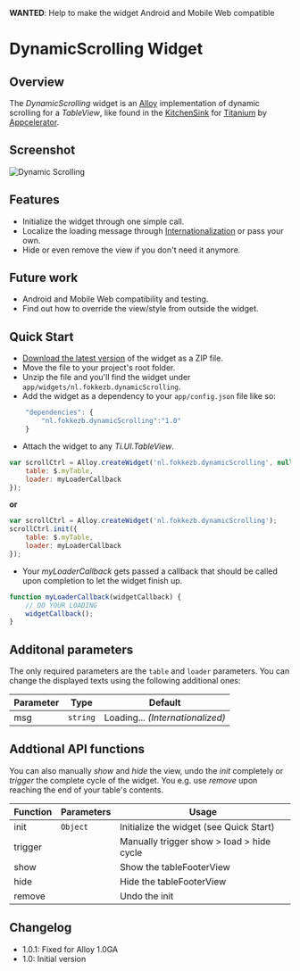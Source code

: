 **WANTED**: Help to make the widget Android and Mobile Web compatible

# DynamicScrolling Widget
## Overview
The *DynamicScrolling* widget is an [Alloy](http://projects.appcelerator.com/alloy/docs/Alloy-bootstrap/index.html) implementation of dynamic scrolling for a *TableView*, like found in the [KitchenSink](https://github.com/appcelerator/KitchenSink/blob/master/Resources/ui/handheld/ios/baseui/table_view_dynamic_scroll.js) for [Titanium](http://www.appcelerator.com/platform) by [Appcelerator](http://www.appcelerator.com).

## Screenshot
![Dynamic Scrolling](https://raw.github.com/FokkeZB/nl.fokkezb.dynamicScrolling/master/app/widgets/nl.fokkezb.dynamicScrolling/docs/screenshot.png)

## Features
* Initialize the widget through one simple call.
* Localize the loading message through [Internationalization](http://docs.appcelerator.com/titanium/latest/#!/guide/Internationalization) or pass your own.
* Hide or even remove the view if you don't need it anymore.

## Future work
* Android and Mobile Web compatibility and testing.
* Find out how to override the view/style from outside the widget.

## Quick Start
* [Download the latest version](https://github.com/FokkeZB/nl.fokkezb.dynamicScrolling/tags) of the widget as a ZIP file.
* Move the file to your project's root folder.
* Unzip the file and you'll find the widget under `app/widgets/nl.fokkezb.dynamicScrolling`.
* Add the widget as a dependency to your `app/config.json` file like so:

```javascript
	"dependencies": {
		"nl.fokkezb.dynamicScrolling":"1.0"
	}
```

* Attach the widget to any *Ti.UI.TableView*. 

```javascript
var scrollCtrl = Alloy.createWidget('nl.fokkezb.dynamicScrolling', null, {
	table: $.myTable,
	loader: myLoaderCallback
});
```

**or**

```javascript
var scrollCtrl = Alloy.createWidget('nl.fokkezb.dynamicScrolling');
scrollCtrl.init({
	table: $.myTable,
	loader: myLoaderCallback
});
```

* Your *myLoaderCallback* gets passed a callback that should be called upon completion to let the widget finish up.

```javascript
function myLoaderCallback(widgetCallback) {
	// DO YOUR LOADING
	widgetCallback();
}
```

## Additonal parameters
The only required parameters are the `table` and `loader` parameters. You can change the displayed texts using the following additional ones:

| Parameter | Type | Default |
| --------- | ---- | ----------- |
| msg | `string` | Loading... *(Internationalized)* |

## Addtional API functions
You can also manually *show* and *hide* the view, undo the *init* completely or *trigger* the complete cycle of the widget. You e.g. use *remove* upon reaching the end of your table's contents.

| Function | Parameters | Usage |
| -------- | ---------- | ----- |
| init     | `Object`   | Initialize the widget (see Quick Start) | 
| trigger  |            | Manually trigger show > load > hide cycle 
| show     |            | Show the tableFooterView |
| hide     |            | Hide the tableFooterView |
| remove   |            | Undo the init |

## Changelog
* 1.0.1: Fixed for Alloy 1.0GA
* 1.0: Initial version
